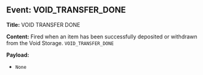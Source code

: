 ## Event: VOID_TRANSFER_DONE

**Title:** VOID TRANSFER DONE

**Content:**
Fired when an item has been successfully deposited or withdrawn from the Void Storage.
`VOID_TRANSFER_DONE`

**Payload:**
- `None`